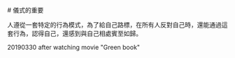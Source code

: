 \# 儀式的重要

人遵從一套特定的行為模式，為了給自己路標，在所有人反對自己時，還能通過這套行為，認得自己，還感到與自己相處賓至如歸。



20190330 after watching movie "Green book"

